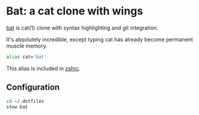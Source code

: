 # Bat: a cat clone with wings

[bat](https://github.com/sharkdp/bat) is cat(1) clone with syntax highlighting and git integration.

It's absolutely incredible, except typing cat has already become permanent muscle memory.

```bash
alias cat='bat'
```

This alias is included in [zshrc](./shell/.oh-my-zsh/custom/alias.zsh).

## Configuration 

```bash
cd ~/.dotfiles
stow bat
```
